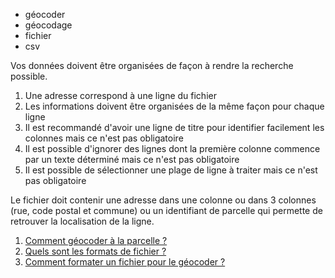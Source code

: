 - géocoder
- géocodage
- fichier
- csv

Vos données doivent être organisées de façon à rendre la recherche possible.

1. Une adresse correspond à une ligne du fichier
2. Les informations doivent être organisées de la même façon pour chaque ligne
3. Il est recommandé d'avoir une ligne de titre pour identifier facilement les colonnes mais ce n'est pas obligatoire
4. Il est possible d'ignorer des lignes dont la première colonne commence par un texte déterminé mais ce n'est pas obligatoire
5. Il est possible de sélectionner une plage de ligne à traiter mais ce n'est pas obligatoire

Le fichier doit contenir une adresse dans une colonne ou dans 3 colonnes (rue, code postal et commune) ou un identifiant de parcelle qui permette de retrouver la localisation de la ligne.


1. [Comment géocoder à la parcelle ?](Comment_géocoder_à_la_parcelle.md)
1. [Quels sont les formats de fichier ?](./les_fichiers_pour_le_géocodage.md)
2. [Comment formater un fichier pour le géocoder ?](./Comment_formater_un_fichier_pour_le_géocoder.md)